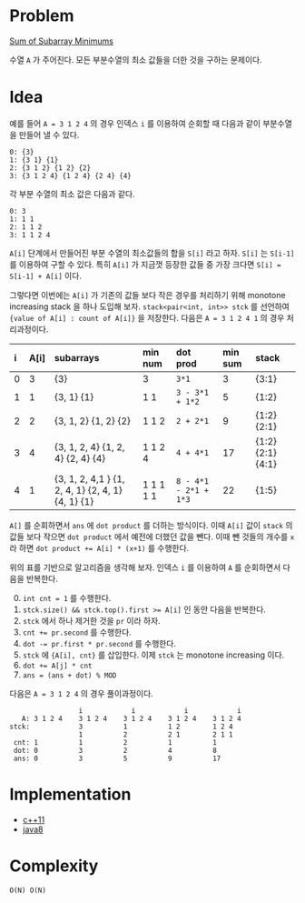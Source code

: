 # Problem

[Sum of Subarray Minimums](https://leetcode.com/problems/sum-of-subarray-minimums/)

수열 `A` 가 주어진다. 모든 부분수열의 최소 값들을 더한 것을
구하는 문제이다.

# Idea

예를 들어 `A = 3 1 2 4` 의 경우 인덱스 `i` 를 이용하여
순회할 때 다음과 같이 부분수열을 만들어 낼 수 있다.

```
0: {3}
1: {3 1} {1}
2: {3 1 2} {1 2} {2}
3: {3 1 2 4} {1 2 4} {2 4} {4}
```

각 부분 수열의 최소 값은 다음과 같다.

```
0: 3
1: 1 1
2: 1 1 2
3: 1 1 2 4
```

`A[i]` 단계에서 만들어진 부분 수열의 최소값들의 합을 `S[i]`
라고 하자. `S[i]` 는 `S[i-1]` 를 이용하여 구할 수 있다. 
특히 `A[i]` 가 지금껏 등장한 값들 중 가장 크다면 `S[i] = S[i-1] + A[i]` 
이다.

그렇다면 이번에는 `A[i]` 가 기존의 값들 보다 작은 경우를
처리하기 위해 monotone increasing stack 을 하나 도입해 보자.
`stack<pair<int, int>> stck` 를 선언하여 `{value of A[i] : count of A[i]}`
을 저장한다. 다음은 `A = 3 1 2 4 1` 의 경우 처리과정이다.

| i | A[i] | subarrays                                         | min num   | dot prod        | min sum | stack |
|:--|:-----|:--------------------------------------------------|:----------|:----------------|:--------|:------|
| 0 | 3    | {3}                                               | 3         | `3*1`           | 3       | {3:1} |
| 1 | 1    | {3, 1} {1}                                        | 1 1       | `3 - 3*1 + 1*2` | 5       | {1:2} |
| 2 | 2    | {3, 1, 2} {1, 2} {2}                              | 1 1 2     | `2 + 2*1`       | 9       | {1:2} {2:1} |
| 3 | 4    | {3, 1, 2, 4} {1, 2, 4} {2, 4} {4}                 | 1 1 2 4   | `4 + 4*1`       | 17      | {1:2} {2:1} {4:1} |
| 4 | 1    | {3, 1, 2, 4,1 } {1, 2, 4, 1} {2, 4, 1} {4, 1} {1} | 1 1 1 1 1 | `8 - 4*1 - 2*1 + 1*3` | 22 | {1:5} |

`A[]` 를 순회하면서 `ans` 에 `dot product` 를 더하는 방식이다. 
이때 `A[i]` 값이 `stack` 의 값들 보다 작으면
`dot product` 에서 예전에 더했던 값을 뺀다.
이때 뺀 것들의 개수를 `x` 라 하면
`dot product += A[i] * (x+1)` 를 수행한다.

위의 표를 기반으로 알고리즘을 생각해 보자.
인덱스 `i` 를 이용하여 `A` 를 순회하면서 다음을 반복한다.

0. `int cnt = 1` 를 수행한다.
1. `stck.size() && stck.top().first >= A[i]` 인 동안 다음을 반복한다.
  0. `stck` 에서 하나 제거한 것을 `pr` 이라 하자.
  1.  `cnt += pr.second` 를 수행한다.
  2.  `dot -= pr.first * pr.second` 를 수행한다.
2. `stck` 에 `{A[i], cnt}` 를 삽입한다. 이제 `stck` 는 monotone increasing 이다.
3. `dot += A[j] * cnt`
4. `ans = (ans + dot) % MOD`

다음은 `A = 3 1 2 4` 의 경우 풀이과정이다.

```
                 i            i            i            i
   A: 3 1 2 4    3 1 2 4    3 1 2 4    3 1 2 4    3 1 2 4
stck:            3          1          1 2        1 2 4  
                 1          2          2 1        2 1 1
 cnt: 1          1          2          1          1
 dot: 0          3          2          4          8
 ans: 0          3          5          9          17
```

# Implementation

* [c++11](a.cpp)
* [java8](MainApp.java)

# Complexity

```
O(N) O(N)
```
